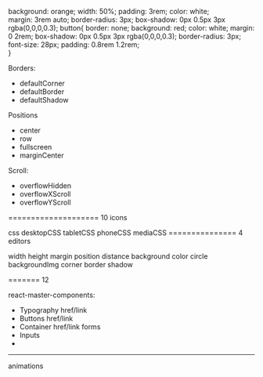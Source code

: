 background: orange;
width: 50%;
padding: 3rem;
color: white;  
margin: 3rem auto;
border-radius: 3px; 
box-shadow: 0px 0.5px 3px rgba(0,0,0,0.3); 
button{
border: none;
background: red;
color: white;
margin: 0 2rem;
box-shadow: 0px 0.5px 3px rgba(0,0,0,0.3); 
border-radius: 3px;
font-size: 28px;
padding: 0.8rem 1.2rem;  
} 


Borders:
- defaultCorner
- defaultBorder
- defaultShadow




Positions
- center
- row
- fullscreen
- marginCenter


Scroll:
- overflowHidden
- overflowXScroll
- overflowYScroll




==================== 10 icons


css
desktopCSS
tabletCSS
phoneCSS
mediaCSS
=============== 4 editors



width
height
margin
position
distance
background
color
circle
backgroundImg
corner
border
shadow

======= 12 

react-master-components:

- Typography  href/link
- Buttons  href/link
- Container href/link forms
- Inputs
- <Icon name="close"  css=""/>

-----------------------------

animations
